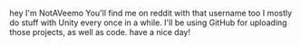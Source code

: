 hey
I'm NotAVeemo
You'll find me on reddit with that username too
I mostly do stuff with Unity every once in a while.
I'll be using GitHub for uploading those projects, as well as code.
have a nice day!
